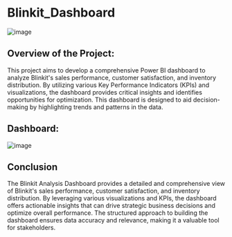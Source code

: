 
# Blinkit_Dashboard
![image](https://github.com/user-attachments/assets/f0fffc76-c708-43a9-abd2-4ecd3372490d)

## Overview of the Project:
This project aims to develop a comprehensive Power BI dashboard to analyze Blinkit's sales performance, customer satisfaction, and inventory distribution. By utilizing various Key Performance Indicators (KPIs) and visualizations, the dashboard provides critical insights and identifies opportunities for optimization. This dashboard is designed to aid decision-making by highlighting trends and patterns in the data.

## Dashboard:

![image](https://github.com/user-attachments/assets/a94d8372-9463-4310-97f1-b481cd7c4786)

## Conclusion
The Blinkit Analysis Dashboard provides a detailed and comprehensive view of Blinkit's sales performance, customer satisfaction, and inventory distribution. By leveraging various visualizations and KPIs, the dashboard offers actionable insights that can drive strategic business decisions and optimize overall performance. The structured approach to building the dashboard ensures data accuracy and relevance, making it a valuable tool for stakeholders.
